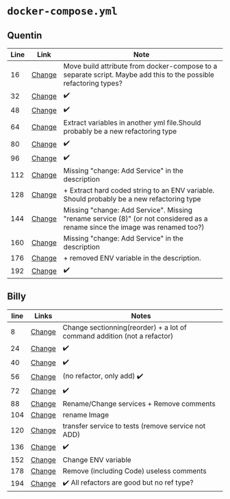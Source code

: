 # `docker-compose.yml`

## Quentin

| Line | Link                                                                                                                                                                                  | Note                                                                                                                         |
| ---- | ------------------------------------------------------------------------------------------------------------------------------------------------------------------------------------- | ---------------------------------------------------------------------------------------------------------------------------- |
| 16   | [Change](https://github.com/mars-lan/WhereHows/commit/4f221f9a126f6f176f02f85f45da9b5a6b43e1f7#diff-dbcc4a7111b78f2adfb075704549e728bd611396aa3b9b3fb792d0a215058b29)                 | Move build attribute from docker-compose to a separate script. Maybe add this to the possible refactoring types?             |
| 32   | [Change](https://github.com/CogStack/cogstack/commit/4ce8be25d8914e44f550e7eee60e8cc1d453ede4#diff-06608349690667980da98110a82b27cb345bed7adc842216878d9e710fbcb660)                  | ✔️                                                                                                                            |
| 48   | [Change](https://github.com/byran/cyber-dojo-web/commit/16fb884ce91eb72ca80fc6b74f720bdeb3c9965a#diff-f693d61e077abe51996c8db6ad0b663e3f89422854693a5feec2827a257cbded)               | ✔️                                                                                                                            |
| 64   | [Change](https://github.com/cyber-dojo/commander/commit/a572fa01966b33a2966b4133ce668f4383250a76#diff-e45e45bae da1c1e73482975a664062aa56f20c03dd9d64a827aba57775bed0d3)              | Extract variables in another yml file.Should probably be a new refactoring type                                              |
| 80   | [Change](https://github.com/HumanExposure/factotum/commit/ee595370e4f5b9fa89e3f7b3ab0257a613ef882f#diff-ae631d8273232a325be536af2113ae51bd749273486b1da33af7543ad52ae9af)             | ✔️                                                                                                                            |
| 96   | [Change](https://github.com/hexagonkt/hexagon/commit/6c98c22a19be0f54e499f50756adb7d6b559da9d#diff-3fde9d1a396e140fefc7676e1bd237d67b6864552b6f45af1ebcc27bcd0bb6e9)                  | ✔️                                                                                                                            |
| 112  | [Change](https://github.com/ITISFoundation/oSPARC_Test/commit/f121502f9c10d15b0a8460e2a05c82b70242d71e#diff-8075e04e4abef1d284454c059a1ecb133c2d82779f420d61ba99d71842ca6620)         | Missing "change: Add Service" in the description                                                                             |
| 128  | [Change](https://github.com/cyber-dojo/storer/commit/77dcfd36e865e35fd4d1327deda13f9aefdfaf78#diff-e45e45baeda1c1e73482975a664062aa56f20c03dd9d64a827aba57775bed0d3)                  | + Extract hard coded string to an ENV variable. Should probably be a new refactoring type                                    |
| 144  | [Change](https://github.com/go-ggz/ggz/commit/a237745805e5b4365e22cbd694e0543c01a05dd9#diff-e45e45baeda1c1e73482975a664062aa56f20c03dd9d64a827aba57775bed0d3)                         | Missing "change: Add Service". Missing "rename service (8)" (or not considered as a rename since the image was renamed too?) |
| 160  | [Change](https://github.com/scalableminds/webknossos/commit/02a86cfd79fe383497032a938bd8eedaf68f6b69#diff-e45e45baeda1c1e73482975a664062aa56f20c03dd9d64a827aba57775bed0d3)           | Missing "change: Add Service" in the description                                                                             |
| 176  | [Change](https://github.com/aspuru-guzik-group/mission_control/commit/a98cbfb31814009b5270390f5c63a82db3b70e50#diff-e45e45baeda1c1e73482975a664062aa56f20c03dd9d64a827aba57775bed0d3) | + removed ENV variable in the description.                                                                                   |
| 192  | [Change](https://github.com/robymes/OrdinglcDocker/commit/1a1c534c7e866abf4f4c29e247ec70e201dc0cf8#diff-e45e45baeda1c1e73482975a664062aa56f20c03dd9d64a827aba57775bed0d3)             | ✔️                                                                                                                            |

## Billy

| line | Links                                                                                                                                                                             | Notes                                                                    |
| ---- | --------------------------------------------------------------------------------------------------------------------------------------------------------------------------------- | ------------------------------------------------------------------------ |
| 8    | [Change](https://github.com/xhochy/arrow/commit/7bc2b0f3579b6fc2d1d6d9797f3a1e5e3726131f#diff-e45e45baeda1c1e73482975a664062aa56f20c03dd9d64a827aba57775bed0d3)                   | Change sectionning(reorder) + a lot of command addition (not a refactor) |
| 24   | [Change](https://github.com/CogStack/cogstack/commit/ae394ce37df66ffe93d1440eba60b3390775151a#diff-9c45f2630b8cf582d495919f837b79e7eac2e70348c8cb0e3fee42acebbc5c23)              | ✔️                                                                        |
| 40   | [Change](https://github.com/CogStack/cogstack/commit/4ce8be25d8914e44f550e7eee60e8cc1d453ede4#diff-e866ee61ecfd79276c35a1d9a1463c4f501f4bed3a2cdad8c5560b5f5a7a0b28)              | ✔️                                                                        |
| 56   | [Change](https://github.com/cyber-dojo/commander/commit/b2e6f4b67adb16116f46c80d69ae37c57d0ccb03#diff-e45e45baeda1c1e73482975a664062aa56f20c03dd9d64a827aba57775bed0d3)           | (no refactor, only add) ✔️                                                |
| 72   | [Change](https://github.com/HumanExposure/factotum/commit/c13bc850e0c6c916feb8f0d4215550e273d6d0a6#diff-40e0fdc7472b2274b0474ab9f49942da5cb0be8d37ab02955e8c99a3adb5b7bf)         | ✔️                                                                        |
| 88   | [Change](https://github.com/geotrellis/geodocker-cluster/commit/8f45e63a881127debdfe643f7e1d4603fec4966f#diff-e45e45baeda1c1e73482975a664062aa56f20c03dd9d64a827aba57775bed0d3)   | Rename/Change services + Remove comments                                 |
| 104  | [Change](https://github.com/Soluto/tweek/commit/4a2801e36c31d22cd30feb1aac6ac49ed974ed29#diff-169fbeef4a1c8ab8b8dc02325a267518c992197b0995f4b3bdad6a3eaaac73db)                   | rename Image                                                             |
| 120  | [Change](https://github.com/cyber-dojo/storer/commit/dcbbe219df8fc94a4c63485e1b0dd7c3bb6f1552#diff-f4824493351fb6e294d8fcc9cd83a3d4536b8b0539a0c957afc94fa18a45ab3a)              | transfer service to tests (remove service not ADD)                       |
| 136  | [Change](https://github.com/alebabai/linden-honey/commit/8fb2dc6cdefb034c9a8aa32ee8dc7b02e31f3b98#diff-e45e45baeda1c1e73482975a664062aa56f20c03dd9d64a827aba57775bed0d3)          | ✔️                                                                        |
| 152  | [Change](https://github.com/mondediefr/mondedie-chat/commit/b59dbdaa53ffb021ab30981b580128e01a80dd11#diff-e45e45baeda1c1e73482975a664062aa56f20c03dd9d64a827aba57775bed0d3)       | Change ENV variable                                                      |
| 178  | [Change](https://github.com/ory-am/hydra/commit/03a28c3e27138fc18675810b81b2b499d147da84#diff-aeb67d495ef6f3e3a5352d92fcd88f60e1bd1da955f5e96fca2c71030eac9ac4)                   | Remove (including Code) useless comments                                 |
| 194  | [Change](https://github.com/harvard-vpal/bridge-adaptivity/commit/7c109a1a93299a936149f725f87581e97fa61aa9#diff-75a201e57c69d1d6292936ac783566d806d3e068a8e0d03d9cbe2d4b20f256f5) | ✔️ All refactors are good but no ref type?                                |
